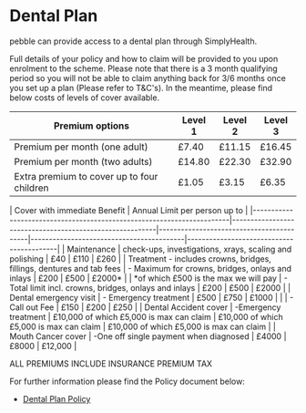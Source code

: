 # Dental Plan

pebble can provide access to a dental plan through SimplyHealth.

Full details of your policy and how to claim will be provided to you upon enrolment to the scheme. Please note that there is a 3 month qualifying period so you will not be able to claim anything back for 3/6 months once you set up a plan (Please refer to T&C's). In the meantime, please find below costs of levels of cover available.

| Premium options                            | Level 1 | Level 2 | Level 3 |
|--------------------------------------------|---------|---------|---------|
| Premium per month (one adult)              | £7.40   | £11.15  | £16.45  |
| Premium per month (two adults)             | £14.80  | £22.30  | £32.90  |
| Extra premium to cover up to four children | £1.05   | £3.15   | £6.35   |

| Cover with immediate Benefit                                                                                                    | Annual Limit per person up to                                                                                                  |
|-----------------------------------------------------------------------|---------------------------------------------------------|------------------------------------------|------------------------------------------|------------------------------------------|
| Maintenance                                                           | check-ups, investigations, xrays, scaling and polishing | £40                                      | £110                                     | £260                                     |
| Treatment - includes crowns, bridges, fillings, dentures and tab fees | - Maximum for crowns, bridges, onlays and inlays        | £200                                     | £500                                     | £2000*                                   |
| *of which £500 is the max we will pay                                 | - Total limit incl. crowns, bridges, onlays and inlays  | £200                                     | £500                                     | £2000                                    |
| Dental emergency visit                                                | - Emergency treatment                                   | £500                                     | £750                                     | £1000                                    |
|                                                                       | - Call out Fee                                          | £150                                     | £200                                     | £250                                     |
| Dental Accident cover                                                 | -Emergency treatment                                    | £10,000 of which £5,000 is max can claim | £10,000 of which £5,000 is max can claim | £10,000 of which £5,000 is max can claim |
| Mouth Cancer cover                                                    | -One off single payment when diagnosed                  | £4000                                    | £8000                                    | £12,000                                  |

ALL PREMIUMS INCLUDE INSURANCE PREMIUM TAX

For further information please find the Policy document below:

- [Dental Plan Policy](https://www.google.com/url?q=https%3A%2F%2Fwww.simplyhealth.co.uk%2Fshcore%2Fsh%2Fcontent%2Fpdfs%2Ftsandcs%2Fdentdv_lres_tandc_11_11.pdf&sa=D&sntz=1&usg=AFrqEzdH5D8OUomiXu_yxexgnptN36Oq9Q)
